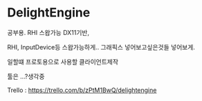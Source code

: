# DelightEngine
공부용. RHI 스왑가능 DX11기반, 

RHI, InputDevice등 스왑가능하게..
그래픽스 넣어보고싶은것들 넣어보게.

일할떄 프로토용으로 사용할 클라이언트제작

툴은 ...?생각중

Trello : https://trello.com/b/zPtM1BwQ/delightengine
